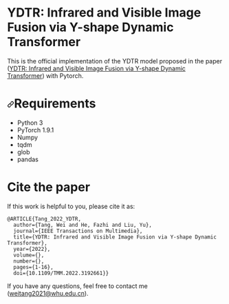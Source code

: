 # YDTR: Infrared and Visible Image Fusion via Y-shape Dynamic Transformer

This is the official implementation of the YDTR model proposed in the paper ([YDTR: Infrared and Visible Image Fusion via Y-shape Dynamic Transformer](https://ieeexplore.ieee.org/document/9834137)) with Pytorch.

<h1 dir="auto"><a id="user-content-requirements" class="anchor" aria-hidden="true" href="#requirements"><svg class="octicon octicon-link" viewBox="0 0 16 16" version="1.1" width="16" height="16" aria-hidden="true"><path fill-rule="evenodd" d="M7.775 3.275a.75.75 0 001.06 1.06l1.25-1.25a2 2 0 112.83 2.83l-2.5 2.5a2 2 0 01-2.83 0 .75.75 0 00-1.06 1.06 3.5 3.5 0 004.95 0l2.5-2.5a3.5 3.5 0 00-4.95-4.95l-1.25 1.25zm-4.69 9.64a2 2 0 010-2.83l2.5-2.5a2 2 0 012.83 0 .75.75 0 001.06-1.06 3.5 3.5 0 00-4.95 0l-2.5 2.5a3.5 3.5 0 004.95 4.95l1.25-1.25a.75.75 0 00-1.06-1.06l-1.25 1.25a2 2 0 01-2.83 0z"></path></svg></a>Requirements</h1>
<ul dir="auto">
<li>Python 3</li>
<li>PyTorch 1.9.1</li>
<li>Numpy</li>
<li>tqdm</li>
<li>glob</li>
<li>pandas</li>
</ul>

# Cite the paper
If this work is helpful to you, please cite it as:</p>
<div class="snippet-clipboard-content notranslate position-relative overflow-auto" data-snippet-clipboard-copy-content="@ARTICLE{Tang_2022_YDTR,
  author={Tang, Wei and He, Fazhi and Liu, Yu},
  journal={IEEE Transactions on Multimedia}, 
  title={YDTR: Infrared and Visible Image Fusion via Y-shape Dynamic Transformer}, 
  year={2022},
  volume={},
  number={},
  pages={1-16},
  doi={10.1109/TMM.2022.3192661}}"><pre class="notranslate"><code>@ARTICLE{Tang_2022_YDTR,
  author={Tang, Wei and He, Fazhi and Liu, Yu},
  journal={IEEE Transactions on Multimedia}, 
  title={YDTR: Infrared and Visible Image Fusion via Y-shape Dynamic Transformer}, 
  year={2022},
  volume={},
  number={},
  pages={1-16},
  doi={10.1109/TMM.2022.3192661}}
</code></pre></div>

If you have any questions,  feel free to contact me ([weitang2021@whu.edu.cn](weitang2021@whu.edu.cn)).
